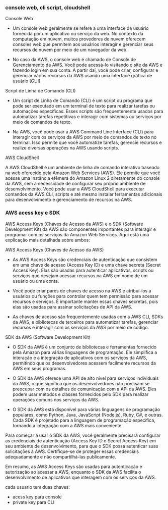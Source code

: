 ### console web, cli script, cloudshell

Console Web

- Um console web geralmente se refere a uma interface de usuário fornecida por um aplicativo ou serviço da web. No contexto da computação em nuvem, muitos provedores de nuvem oferecem consoles web que permitem aos usuários interagir e gerenciar seus recursos de nuvem por meio de um navegador da web.

- No caso da AWS, o console web é chamado de Console de Gerenciamento da AWS. Você pode acessá-lo visitando o site da AWS e fazendo login em sua conta. A partir daí, você pode criar, configurar e gerenciar vários recursos da AWS usando uma interface gráfica de usuário (GUI).

Script de Linha de Comando (CLI)

- Um script de Linha de Comando (CLI) é um script ou programa que pode ser executado em um terminal de texto para realizar tarefas ou automações específicas. Esses scripts são frequentemente usados para automatizar tarefas repetitivas e interagir com sistemas ou serviços por meio de comandos de texto.

- Na AWS, você pode usar a AWS Command Line Interface (CLI) para interagir com os serviços da AWS por meio de comandos de texto no terminal. Isso permite que você automatize tarefas, gerencie recursos e realize diversas operações na AWS usando scripts.

AWS CloudShell

A AWS CloudShell é um ambiente de linha de comando interativo baseado na web oferecido pela Amazon Web Services (AWS). Ele permite que você acesse uma instância efêmera do Amazon Linux 2 diretamente do console da AWS, sem a necessidade de configurar seu próprio ambiente de desenvolvimento. Você pode usar a AWS CloudShell para executar comandos da AWS CLI, scripts e até mesmo instalar ferramentas adicionais para desenvolvimento e gerenciamento de recursos na AWS.

### AWS acess key e SDK

AWS Access Keys (Chaves de Acesso da AWS) e o SDK (Software Development Kit) da AWS são componentes importantes para interagir e programar com os serviços da Amazon Web Services. Aqui está uma explicação mais detalhada sobre ambos:

AWS Access Keys (Chaves de Acesso da AWS)

- As AWS Access Keys são credenciais de autenticação que consistem em uma chave de acesso (Access Key ID) e uma chave secreta (Secret Access Key). Elas são usadas para autenticar aplicativos, scripts ou serviços que desejam acessar recursos na AWS em nome de um usuário ou uma conta.

- Você pode criar pares de chaves de acesso na AWS e atribuí-los a usuários ou funções para controlar quem tem permissão para acessar recursos e serviços. É importante manter essas chaves secretas, pois elas são usadas para assinar solicitações de API da AWS.

- As chaves de acesso são frequentemente usadas com a AWS CLI, SDKs da AWS, e bibliotecas de terceiros para automatizar tarefas, gerenciar recursos e interagir com os serviços da AWS por meio de código.

SDK da AWS (Software Development Kit)

- O SDK da AWS é um conjunto de bibliotecas e ferramentas fornecido pela Amazon para várias linguagens de programação. Ele simplifica a interação e a integração de aplicativos com os serviços da AWS, permitindo que os desenvolvedores acessem facilmente recursos da AWS em seus programas.

- O SDK da AWS oferece uma API de alto nível para serviços individuais da AWS, o que significa que os desenvolvedores não precisam se preocupar com os detalhes de comunicação com a API da AWS. Eles podem usar métodos e classes fornecidos pelo SDK para realizar operações comuns nos serviços da AWS.

- O SDK da AWS está disponível para várias linguagens de programação populares, como Python, Java, JavaScript (Node.js), Ruby, C#, e outras. Cada SDK é projetado para a linguagem de programação específica, tornando a integração com a AWS mais conveniente.

Para começar a usar o SDK da AWS, você geralmente precisará configurar as credenciais de autenticação (Access Key ID e Secret Access Key) em seu ambiente de desenvolvimento, para que o SDK possa autenticar suas solicitações à AWS. Certifique-se de proteger essas credenciais adequadamente e não compartilhá-las publicamente.

Em resumo, as AWS Access Keys são usadas para autenticação e autorização ao acessar a AWS, enquanto o SDK da AWS facilita o desenvolvimento de aplicativos que interagem com os serviços da AWS.


cada usuario tem duas chaves:

- acess key para console
- private key para CLI